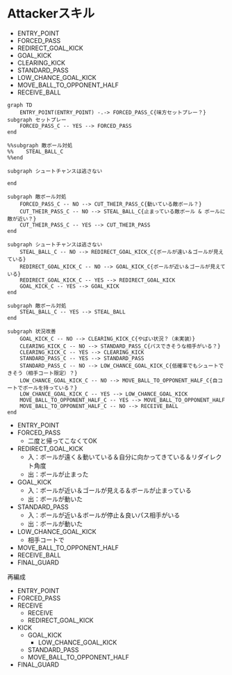 # Attackerスキル

- ENTRY_POINT
- FORCED_PASS
- REDIRECT_GOAL_KICK
- GOAL_KICK
- CLEARING_KICK
- STANDARD_PASS
- LOW_CHANCE_GOAL_KICK
- MOVE_BALL_TO_OPPONENT_HALF
- RECEIVE_BALL

```mermaid
graph TD
    ENTRY_POINT(ENTRY_POINT) -.-> FORCED_PASS_C{味方セットプレー？}
subgraph セットプレー
    FORCED_PASS_C -- YES --> FORCED_PASS
end

%%subgraph 敵ボール対処
%%    STEAL_BALL_C
%%end

subgraph シュートチャンスは逃さない

end

subgraph 敵ボール対処
    FORCED_PASS_C -- NO --> CUT_THEIR_PASS_C{動いている敵ボール？}
    CUT_THEIR_PASS_C -- NO --> STEAL_BALL_C{止まっている敵ボール & ボールに敵が近い？}
    CUT_THEIR_PASS_C -- YES --> CUT_THEIR_PASS
end

subgraph シュートチャンスは逃さない
    STEAL_BALL_C -- NO --> REDIRECT_GOAL_KICK_C{ボールが遠い＆ゴールが見えている}
    REDIRECT_GOAL_KICK_C -- NO --> GOAL_KICK_C{ボールが近い＆ゴールが見えている}
    REDIRECT_GOAL_KICK_C -- YES --> REDIRECT_GOAL_KICK
    GOAL_KICK_C -- YES --> GOAL_KICK
end

subgraph 敵ボール対処
    STEAL_BALL_C -- YES --> STEAL_BALL
end

subgraph 状況改善
    GOAL_KICK_C -- NO --> CLEARING_KICK_C{やばい状況？（未実装）}
    CLEARING_KICK_C -- NO --> STANDARD_PASS_C{パスできそうな相手がいる？}
    CLEARING_KICK_C -- YES --> CLEARING_KICK
    STANDARD_PASS_C -- YES --> STANDARD_PASS
    STANDARD_PASS_C -- NO --> LOW_CHANCE_GOAL_KICK_C{低確率でもシュートできそう（相手コート限定）？}
    LOW_CHANCE_GOAL_KICK_C -- NO --> MOVE_BALL_TO_OPPONENT_HALF_C{自コートでボールを持っている？}
    LOW_CHANCE_GOAL_KICK_C -- YES --> LOW_CHANCE_GOAL_KICK
    MOVE_BALL_TO_OPPONENT_HALF_C -- YES --> MOVE_BALL_TO_OPPONENT_HALF
    MOVE_BALL_TO_OPPONENT_HALF_C -- NO --> RECEIVE_BALL
end
```

- ENTRY_POINT
- FORCED_PASS
  - 二度と帰ってこなくてOK
- REDIRECT_GOAL_KICK
  - 入：ボールが遠く＆動いている＆自分に向かってきている＆リダイレクト角度
  - 出：ボールが止まった
- GOAL_KICK
  - 入：ボールが近い＆ゴールが見える＆ボールが止まっている
  - 出：ボールが動いた
- STANDARD_PASS
  - 入：ボールが近い＆ボールが停止＆良いパス相手がいる
  - 出：ボールが動いた
- LOW_CHANCE_GOAL_KICK
  - 相手コートで
- MOVE_BALL_TO_OPPONENT_HALF
- RECEIVE_BALL
- FINAL_GUARD

再編成

- ENTRY_POINT
- FORCED_PASS
- RECEIVE
  - RECEIVE
  - REDIRECT_GOAL_KICK
- KICK
  - GOAL_KICK
    - LOW_CHANCE_GOAL_KICK
  - STANDARD_PASS
  - MOVE_BALL_TO_OPPONENT_HALF
- FINAL_GUARD
